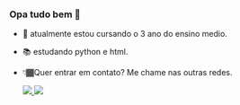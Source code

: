 ### Opa tudo bem 👋

- 🔭 atualmente estou cursando o 3 ano do ensino medio.
- 📚 estudando python e html.
- 👇🏾Quer entrar em contato? Me chame nas outras redes.

 
  <a href="https://www.instagram.com/italo_venerando/" alt="Instagram">
    <img src="https://img.shields.io/badge/-Instagram-purple?style=for-the-badge&logo=Instagram&logoColor=FFFFFF&link=https://https://www.instagram.com/italo_venerando/"
  </a>
   <a href="https://www.linkedin.com/in/italo-camargo-493338253/" target="_blank"><img src="https://img.shields.io/badge/LinkedIn-0077B5?style=for-the-badge&logo=linkedin&logoColor=white" target="_blank"></a>

    
